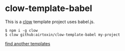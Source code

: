 # clow-template-babel

This is a [clow](https://github.com/airtoxin/clow) template project uses babel.js.

```shell
$ npm i -g clow
$ clow github:airtoxin/clow-template-babel my-project
```

[find another templates](https://github.com/airtoxin?page=1&q=clow&tab=repositories&utf8=%E2%9C%93&utf8=%E2%9C%93&q=clow-template)
